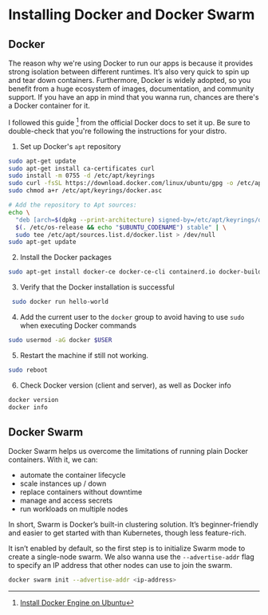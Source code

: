 # Installing Docker and Docker Swarm

## Docker
The reason why we're using Docker to run our apps is because it provides strong isolation between different runtimes. It’s also very quick to spin up and tear down containers. Furthermore, Docker is widely adopted, so you benefit from a huge ecosystem of images, documentation, and community support. If you have an app in mind that you wanna run, chances are there's a Docker container for it.

I followed this guide [^1] from the official Docker docs to set it up. Be sure to double-check that you're following the instructions for your distro.

1. Set up Docker's `apt` repository
```bash
sudo apt-get update
sudo apt-get install ca-certificates curl
sudo install -m 0755 -d /etc/apt/keyrings
sudo curl -fsSL https://download.docker.com/linux/ubuntu/gpg -o /etc/apt/keyrings/docker.asc
sudo chmod a+r /etc/apt/keyrings/docker.asc

# Add the repository to Apt sources:
echo \
  "deb [arch=$(dpkg --print-architecture) signed-by=/etc/apt/keyrings/docker.asc] https://download.docker.com/linux/ubuntu \
  $(. /etc/os-release && echo "$UBUNTU_CODENAME") stable" | \
  sudo tee /etc/apt/sources.list.d/docker.list > /dev/null
sudo apt-get update
```

2. Install the Docker packages
```sh
sudo apt-get install docker-ce docker-ce-cli containerd.io docker-buildx-plugin docker-compose-plugin
```

3. Verify that the Docker installation is successful
```sh
 sudo docker run hello-world
```

4. Add the current user to the `docker` group to avoid having to use `sudo` when executing Docker commands
```sh
sudo usermod -aG docker $USER
```

5. Restart the machine if still not working.
```sh
sudo reboot
```

6. Check Docker version (client and server), as well as Docker info
```sh
docker version
docker info
```

## Docker Swarm
Docker Swarm helps us overcome the limitations of running plain Docker containers. With it, we can:
- automate the container lifecycle
- scale instances up / down
- replace containers without downtime
- manage and access secrets
- run workloads on multiple nodes

In short, Swarm is Docker’s built-in clustering solution. It’s beginner-friendly and easier to get started with than Kubernetes, though less feature-rich.

It isn’t enabled by default, so the first step is to initialize Swarm mode to create a single-node swarm. We also wanna use the `--advertise-addr` flag to specify an IP address that other nodes can use to join the swarm.
```sh
docker swarm init --advertise-addr <ip-address>
```

[^1]: [Install Docker Engine on Ubuntu](https://docs.docker.com/engine/install/ubuntu/)